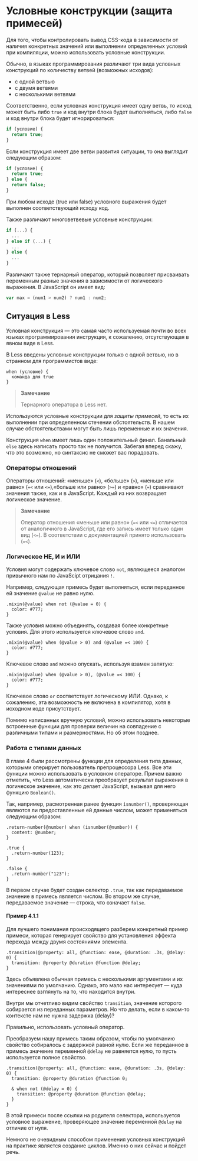 # Условные конструкции (защита примесей)

Для того, чтобы контролировать вывод CSS-кода в зависимости от наличия конкретных значений или выполнении определенных условий при компиляции, можно использовать условные конструкции.

Обычно, в языках программирования различают три вида условных конструкций по количеству ветвей (возможных исходов):

 * с одной ветвью
 * с двумя ветвями
 * с несколькими ветвями

Соответственно, если условная конструкция имеет одну ветвь, то исход может быть либо `true` и код внутри блока будет выполняться, либо `false` и код внутри блока будет игнорироваться:

```js
if (условие) {
  return true;
}
```

Если конструкция имеет две ветви развития ситуации, то она выглядит следующим образом:

```js
if (условие) {
  return true;
} else {
  return false;
}
```

При любом исходе (true или false) условного выражения будет выполнен соответствующий исходу код.

Также различают многоветвевые условные конструкции:

```js
if (...) {
  ...
} else if (...) {
  ...
} else {
  ...
}
```

Различают также тернарный оператор, который позволяет присваивать переменным разные значения в зависимости от логического выражения. В JavaScript он имеет вид:

```js
var max = (num1 > num2) ? num1 : num2;
```




## Ситуация в Less

Условная конструкция — это самая часто используемая почти во всех языках программирования инструкция, к сожалению, отсутствующая в явном виде в Less.

В Less введены условные конструкции только с одной ветвью, но в странном для программистов виде:

```less
when (условие) {
  команда для true
}
```

> **Замечание**
>
> Тернарного оператора в Less нет.

Используются условные конструкции для *защиты примесей*, то есть их выполнении при определенном стечении обстоятельств. В нашем случае обстоятельствами могут быть лишь переменные и их значения.

Конструкция `when` имеет лишь один положительный финал. Банальный `else` здесь написать просто так не получится. Забегая вперед скажу, что это возможно, но синтаксис не сможет вас порадовать.



### Операторы отношений

Операторы отношений: «меньше» (`<`), «больше» (`>`), «меньше или равно» (`=<` или `<=`),«больше или равно» (`>=`) и «равно» (`=`) сравнивают значения также, как и в JavaScript. Каждый из них возвращает логическое значение.

> **Замечание**
>
> Оператор отношения «меньше или равно» (`=<` или `<=`) отличается от аналогичного в JavaScript, где его запись имеет только один вид (`<=`). В соответствии с документацией принято использовать (`=<`).



### Логическое НЕ, И и ИЛИ

Условия могут содержать ключевое слово `not`, являющееся аналогом привычного нам по JavaScipt отрицания `!`.

Например, следующая примесь будет выполняться, если переданное ей значение `@value` не равно нулю.

```less
.mixin(@value) when not (@value = 0) {
  color: #777;
}
```

Также условия можно объединять, создавая более конкретные условия. Для этого используется ключевое слово `and`.

```less
.mixin(@value) when (@value > 0) and (@value =< 100) {
  color: #777;
}
```

Ключевое слово `and` можно опускать, используя взамен запятую:

```less
.mixin(@value) when (@value > 0), (@value =< 100) {
  color: #777;
}
```

Ключевое слово `or` соответствует логическому ИЛИ. Однако, к сожалению, эта возможность не включена в компилятор, хотя в исходном коде присутствует.

Помимо написанных вручную условий, можно использовать некоторые встроенные функции для проверки величин на совпадение с различными типами и размерностями. Но об этом позднее.



### Работа с типами данных

В главе 4 были рассмотрены функции для определения типа данных, которыми оперирует пользователь препроцессора Less. Все эти функции можно использовать в условном операторе. Причем важно отметить, что Less автоматически преобразует результат выражения в логическое значение, как это делает JavaScript, вызывая для него функцию `Boolean()`.

Так, например, расмотренная ранее функция `isnumber()`, проверяющая являются ли предоставленные ей данные числом, может применяться следующим образом:

```less
.return-number(@number) when (isnumber(@number)) {
  content: @number;
}

.true {
  .return-number(123);
}

.false {
  .return-number("123");
}
```

В первом случае будет создан селектор `.true`, так как передаваемое значение в примесь является числом. Во втором же случае, передаваемое значение — строка, что означает `false`.



#### Пример 4.1.1

Для лучшего понимания происходящего разберем конкретный пример примеси, которая генерирует свойство для установления эффекта перехода между двумя состояниями элемента.

```less
.transition(@property: all, @function: ease, @duration: .3s, @delay: 0) {
  transition: @property @duration @function @delay;
}
```

Здесь объявлена обычная примесь с несколькими аргументами и их значениями по умолчанию. Однако, это мало нас интересует — куда интереснее взглянуть на то, что находится внутри.

Внутри мы отчетливо видим свойство `transition`, значение которого собирается из переданных параметров. Но что делать, если в каком-то контексте нам не нужна задержка (delay)?

Правильно, использовать условный оператор.

Преобразуем нашу примесь таким образом, чтобы по умолчанию свойство собиралось с задержкой равной нулю. Если же переданное в примесь значение переменной `@delay` не равняется нулю, то пусть используется полное свойство.

```less
.transition(@property: all, @function: ease, @duration: .3s, @delay: 0) {
  transition: @property @duration @function 0;

  & when not (@delay = 0) {
    transition: @property @duration @function @delay;
  }
}
```

В этой примеси после ссылки на родителя селектора, используется условное выражение, проверяющее значение переменной `@delay` на отличие от нуля.

Немного не очевидным способом применения условных конструкций на практике является создание циклов. Именно о них сейчас и пойдет речь.
